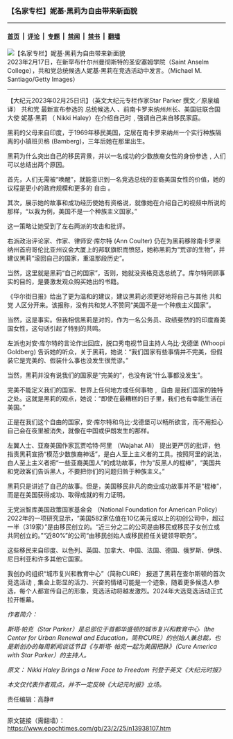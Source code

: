 ### 【名家专栏】妮基‧黑莉为自由带来新面貌

---

#### [首页](../../../..?n13938107) &nbsp;|&nbsp; [评论](../../../../../epoch-comment?n13938107) &nbsp;|&nbsp; [专题](../../../../../epoch-special?n13938107) &nbsp;|&nbsp; [禁闻](../../../../../epoch-news?n13938107) &nbsp;|&nbsp; [禁书](../../../../../books?n13938107) &nbsp;|&nbsp; [翻墙](https://github.com/gfw-breaker/nogfw/blob/master/README.md?n13938107)


<div><img alt="【名家专栏】妮基‧黑莉为自由带来新面貌" class="attachment-djy_600_400 size-djy_600_400 wp-post-image" src="https://i.epochtimes.com/assets/uploads/2023/02/id13938134-GettyImages-1467150152-1200x800-600x400.jpg"/>
<div class="caption">
 2023年2月17日，在新罕布什尔州曼彻斯特的圣安塞姆学院（Saint Anselm College），共和党总统候选人妮基‧黑莉在竞选活动中发言。（Michael M. Santiago/Getty Images）
</div></div><hr/><div class="post_content" id="artbody" itemprop="articleBody">
 <!-- article content begin -->
 <p>
  【大纪元2023年02月25日讯】（英文大纪元专栏作家Star Parker 撰文／原泉编译）
  <ok href="https://www.epochtimes.com/gb/tag/%E5%85%B1%E5%92%8C%E5%85%9A.html">
   共和党
  </ok>
  最新宣布参选的
  <ok href="https://www.epochtimes.com/gb/tag/%E6%80%BB%E7%BB%9F%E5%80%99%E9%80%89%E4%BA%BA.html">
   总统候选人
  </ok>
  、前南卡罗来纳州州长、美国驻联合国大使
  <ok href="https://www.epochtimes.com/gb/tag/%E5%A6%AE%E5%9F%BA%E2%80%A7%E9%BB%91%E8%8E%89.html">
   妮基‧黑莉
  </ok>
  （ Nikki Haley）在介绍自己时﹐强调自己来自移民家庭。
 </p>
 <p>
  黑莉的父母来自印度，于1969年移民美国，定居在南卡罗来纳州一个实行种族隔离的小镇班贝格 (Bamberg)，三年后她在那里出生。
 </p>
 <p>
  黑莉为什么突出自己的移民背景，并以一名成功的少数族裔女性的身份参选﹐人们可以总结出两个原因。
 </p>
 <p>
  首先，人们无需被“唤醒”，就能意识到一名竞选总统的亚裔美国女性的价值，她的议程是更小的政府规模和更多的
  <ok href="https://www.epochtimes.com/gb/tag/%E8%87%AA%E7%94%B1.html">
   自由
  </ok>
  。
 </p>
 <p>
  其次，展示她的故事和成功经历使她有资格说，就像她在介绍自己的视频中所说的那样，“以我为例，美国不是一个种族主义国家。”
 </p>
 <p>
  这一策略让她受到了左右两派的攻击和批评。
 </p>
 <p>
  右派政治评论家、作家、律师安‧库尔特 (Ann Coulter) 仍在为黑莉移除南卡罗来纳州首府哥伦比亚州议会大厦上的邦联旗帜而愤怒，她称黑莉为“荒谬的生物”，并建议黑莉“滚回自己的国家，重温那段历史”。
 </p>
 <p>
  当然，这里就是黑莉“自己的国家”，否则，她就没资格竞选总统了。库尔特罔顾事实的目的，是要激发观众购买她出的书籍。
 </p>
 <p>
  《华尔街日报》给出了更为温和的建议，建议黑莉必须更好地将自己与其他
  <ok href="https://www.epochtimes.com/gb/tag/%E5%85%B1%E5%92%8C%E5%85%9A.html">
   共和党
  </ok>
  人区分开来。该报称，没有共和党人不赞同“美国不是一个种族主义国家”。
 </p>
 <p>
  当然，这是事实。但我相信黑莉是对的，作为一名公务员、政绩斐然的的印度裔美国女性，这句话引起了特别的共鸣。
 </p>
 <p>
  左派也对安‧库尔特的言论作出回应，脱口秀电视节目主持人乌比‧戈德堡 (Whoopi Goldberg) 告诉她的听众，关于黑莉，她说：“我们国家有些事情并不完美，但假装它是完美的、假装什么事也没发生很荒谬。”
 </p>
 <p>
  当然，黑莉并没有说我们的国家是“完美的”，也没有说“什么事都没发生”。
 </p>
 <p>
  完美不能定义我们的国家、世界上任何地方或任何事物﹐
  <ok href="https://www.epochtimes.com/gb/tag/%E8%87%AA%E7%94%B1.html">
   自由
  </ok>
  是我们国家的独特之处。这就是黑莉的观点，她说：“即使在最糟糕的日子里，我们也有幸能生活在美国。”
 </p>
 <p>
  正是在我们这个自由的国家，安‧库尔特和乌比‧戈德堡可以畅所欲言，而不用担心自己会在夜里被消失，就像在中国或伊朗发生的那样。
 </p>
 <p>
  左翼人士、亚裔美国作家瓦贾哈特‧阿里 （Wajahat Ali） 提出更严厉的批评，他指责黑莉宣扬“模范少数族裔神话”，是白人至上主义者的工具。按照阿里的说法，白人至上主义者把“一些亚裔美国人”的成功故事，作为“反黑人的棍棒”，“美国共和党政客们告诉黑人，不要把你们的问题归咎于种族主义。”
 </p>
 <p>
  黑莉只是讲述了自己的故事。但是，美国移民非凡的商业成功故事并不是“棍棒”，而是在美国获得成功、取得成就的有力证明。
 </p>
 <p>
  无党派智库美国政策国家基金会 （National Foundation for American Policy）2022年的一项研究显示，“美国582家估值在10亿美元或以上的初创公司中，超过一半（319家）”是由移民创立的。“近三分之二的公司是由移民或移民子女创立或共同创立的。”“近80%”的公司“由移民创始人或移民担任关键领导职务”。
 </p>
 <p>
  这些移民来自印度、以色列、英国、加拿大、中国、法国、德国、俄罗斯、伊朗、尼日利亚和许多其他它国家。
 </p>
 <p>
  我创办的组织“城市复兴和教育中心”（简称CURE） 报道了黑莉在查尔斯顿的首次竞选活动﹐集会上彰显的活力、兴奋的情绪可能是一个迹象，随着更多候选人参选，每个人都宣传自己的形象，竞选活动将越发激烈。2024年大选竞选活动正式拉开帷幕。
 </p>
 <p>
  <em>
   作者简介：
  </em>
 </p>
 <p>
  <em>
   斯塔‧帕克（Star Parker）是总部位于首都华盛顿的城市复兴和教育中心（the Center for Urban Renewal and Education，简称CURE）的创始人兼总裁，也是新创办的每周新闻谈话节目《与斯塔‧ 帕克一起为美国把脉》（Cure America with Star Parker）的主持人。
  </em>
 </p>
 <p>
  <em>
   原文：
   <ok href="https://www.theepochtimes.com/nikki-haley-brings-a-new-face-to-freedom_5075638.html" rel="noopener noreferrer" target="_blank">
    Nikki Haley Brings a New Face to Freedom
   </ok>
   刊登于英文《大纪元时报》
  </em>
 </p>
 <p>
  <em>
   本文仅代表作者观点，并不一定反映《大纪元时报》立场。
  </em>
 </p>
 <p>
  责任编辑：高静#
 </p>
 <!-- article content end -->
 <div id="below_article_ad">
 </div>
</div>


---

原文链接（需翻墙）：https://www.epochtimes.com/gb/23/2/25/n13938107.htm